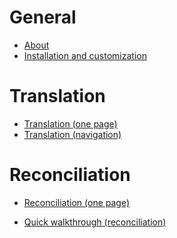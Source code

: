 <!-- # Contents -->

# General
+ [About](about.md)
+ [Installation and customization](tec-cb-ome-ins.md)

# Translation
+ [Translation (one page)](tec-cb-ome-tra.md)
+ [Translation (navigation)](translation/index.md)

# Reconciliation
+ [Reconciliation (one page)](tec-cb-ome-rec.md)
<!-- + [Reconciliation (navigation)](reconciliation/.md) -->
+ [Quick walkthrough (reconciliation)](tec-cb-ome-wlk-thr.md)
